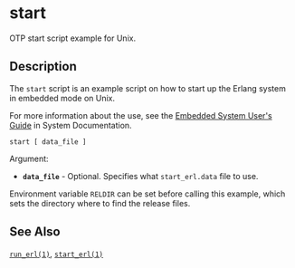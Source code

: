 <!--
%CopyrightBegin%

Copyright Ericsson AB 2023-2024. All Rights Reserved.

Licensed under the Apache License, Version 2.0 (the "License");
you may not use this file except in compliance with the License.
You may obtain a copy of the License at

    http://www.apache.org/licenses/LICENSE-2.0

Unless required by applicable law or agreed to in writing, software
distributed under the License is distributed on an "AS IS" BASIS,
WITHOUT WARRANTIES OR CONDITIONS OF ANY KIND, either express or implied.
See the License for the specific language governing permissions and
limitations under the License.

%CopyrightEnd%
-->
# start

OTP start script example for Unix.

## Description

The `start` script is an example script on how to start up the Erlang system in
embedded mode on Unix.

For more information about the use, see the
[Embedded System User's Guide](`e:system:embedded.md`) in System
Documentation.

```text
start [ data_file ]
```

Argument:

- **`data_file`** - Optional. Specifies what `start_erl.data` file to use.

Environment variable `RELDIR` can be set before calling this example, which sets
the directory where to find the release files.

## See Also

[`run_erl(1)`](run_erl_cmd.md), [`start_erl(1)`](start_erl_cmd.md)
